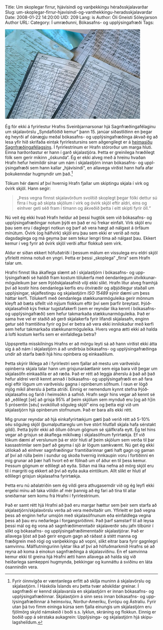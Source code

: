 Title: Um skoplegar firrur, hjávísindi og vanþekkingu héraðsskjalavarðar
Slug: um-skoplegar-firrur-hjavisindi-og-vanthekkingu-heradsskjalavardar
Date: 2008-01-22 14:20:00
UID: 209
Lang: is
Author: Óli Gneisti Sóleyjarson
Author URL: 
Category: Í umræðunni, Bókasafns- og upplýsingafræði
Tags: 

![Skjöl](499.jpg)

Ég fór ekki á fyrirlestur Hrafns Svein&shy;bjarnar&shy;sonar hjá Sagn&shy;fræðinga&shy;félaginu um skjalavörslu „Syndaflóðið kemur“ þann 15. janúar síðastliðinn en þegar ég heyrði af óánægju meðal bókasafns- og upplýsinga&shy;fræðinga ákvað ég að lesa yfir hið skrifaða eintak fyrir&shy;lestursins  sem aðgengilegt er á [heima&shy;síðu Sagn&shy;fræðinga&shy;félagsins](http://www.sagnfraedingafelag.net). Í fyrir&shy;lestrinum er Hrafn stórorður um marga hluti. Einna harðorðastur er hann í garð skjalastjóra. Þetta er greinilega hræðilegt fólk sem gerir mikinn „óskunda“. Ég er ekki alveg með á hreinu hvaðan Hrafn hefur heimildir sínar um nám í skjalastjórn innan bókasafns- og uppl&shy;ýsinga&shy;fræði sem hann kallar „hjávísindi“, en allavega virðist hann hafa afar þokukenndar hugmyndir um það.[^1]

Tökum hér dæmi af því hvernig Hrafn fjallar um skiptingu skjala í virk og óvirk skjöl. Hann segir:

> „Þess vegna finnst skjalavörðum svolítið skoplegt þegar fólki dettur sú firra í hug að skipta skjölum í virk og óvirk skjöl eftir aldri, eins og einhver geti séð fram í tímann og ákveðið þetta í eitt skipti fyrir öll.“

Nú veit ég ekki hvað Hrafn heldur að þessi hugtök sem við bókasafns- og upp&shy;lýsinga&shy;fræðingar notum þýði en það er nú frekar einfalt. Virk skjöl eru þau sem eru í daglegri notkun og þarf að vera hægt að nálgast á örfáum mínútum. Óvirk (og hálfvirk) skjöl eru þau sem ekki er verið að nota dagsdaglega og má geyma þar sem tekur lengri tíma að nálgast þau. Ekkert kemur í veg fyrir að óvirk skjöl verði aftur flokkuð sem virk. 

Aldur er síðan ekkert höfuðatriði í þessum málum en vissulega eru eldri skjöl yfirleitt minna notuð en yngri. Þetta er þessi „skoplega“ „firra“ sem Hrafn talar um.

Hrafni finnst líka ákaflega slæmt að í skjalastjórn í bókasafns- og upp&shy;lýsinga&shy;fræði sé haldið fram kostum tölukerfa með óendanlegum út&shy;víkkunar&shy;mögu&shy;leikum þar sem Þjóð&shy;skjala&shy;safnið vilji ekki slíkt. Hrafn lítur alveg framhjá því að kostir hins óendanlega kerfis eru ótvíræðir og alþjóðlegur staðall um upplýsingar, skjalfestingu og skjalastjórn _ISO 15489_ sýnir dæmi um þess háttar kerfi. Tölukerfi með óendanlega stækkunar&shy;mögu&shy;leika gerir mönnum kleyft að bæta sífellt við nýjum flokkum eftir því sem þarfir breytast. Þjóð&shy;skjala&shy;safnið kýs frekar tugstafakerfi (sem er reyndar líka kennt í bókasafns- og upp&shy;lýsinga&shy;fræði) sem hefur takmarkaða stækkunar&shy;mögu&shy;leika. Það er sama hve vel er staðið að gerð skjalakerfa fyrir lifandi skjalasafn, enginn getur séð framtíðina fyrir og því er betra að vera ekki innilokaður með kerfi sem hefur takmarkaða stækkunar&shy;mögu&shy;leika. Hvers vegna ætti ekki að halda á lofti kostum kerfis sem er einfaldlega betra?

Uppspretta misskilnings Hrafns er að mörgu leyti sá að hann virðist ekki átta sig á að nám í skjalastjórn á að undirbúa bókasafns- og upp&shy;lýsinga&shy;fræðinga undir að starfa bæði hjá hinu opinbera og einkaaðilum. 

Þetta skýrir líklega að í fyrirlestri sem fjallar að mestu um varðveislu opinberra skjala talar hann um grisjunar&shy;áætlanir sem eiga bara við þegar um skjalasöfn einkaaðila er að ræða. Það er rétt að leggja áherslu á það að það hefur aldrei verið kennt annað í bókasafns- og upp&shy;lýsinga&shy;fræði en að fara eigi eftir lögum um varðveislu gagna í opinberum söfnum. Í raun er lögð mjög mikil áherslu á þetta atriði. Einnig er nemendum kynnt stefna Þjóð&shy;skjala&shy;safns og farið í heimsókn á safnið. Hrafn segir hins vegar að kennt sé að „eðlilegt [sé] að grisja 95% af þeim skjölum sem mynduð eru [og að h]in 5 prósentin [séu] svokölluð söguleg skjöl“ eins og þetta eigi við um skjalastjórn hjá opinberum stofnunum. Það er bara alls ekki rétt.

Mig grunar reyndar að hjá einka&shy;fyrir&shy;tækjum gæti það verið rétt að 5-10% séu söguleg skjöl (þumal&shy;putta&shy;reglu um hve stórt hlutfall skjala hafa sérstakt gildi). Þetta þýðir ekki að öllum öðrum gögnum sé sjálfkrafa eytt. Ég tel hins vegar að grisjun sé ákaflega mikilvæg í skjalasöfnum fyrirtækja. Ef við tökum dæmi af verslunum þá er stór hluti af þeim skjölum sem verða til þar kassastrimlar sem þarf að geyma í sjö ár lögum samkvæmt. Nú get ég ekki útilokað að einhver sagnfræðingur fram&shy;tíðarinnar gæti haft gagn og gaman af því að rúlla þeim í sundur og skoða hvernig innkaupin voru í fortíðinni en mig grunar að þær hafi hvort eð er fölnað um of áður en til þess kemur. Þessum gögnum er eðlilegt að eyða. Síðan má líka nefna að mörg skjöl eru til í margriti og ekkert að því að eyða auka eintökum. Allt slíkt er hluti af eðlilegri grisjun skjalasafna fyrirtækja.

Þetta eru nú aðalatriðin sem ég vildi gera athugasemdir við og ég leyfi ekki ergelsi mínu að taka völdin af mér þannig að ég fari að tína til allar sneiðarnar sem komu frá Hrafni í fyrir&shy;lestrinum.

Það er samt rétt hjá Hrafni að það eru margar hættur sem þeir sem starfa að skjala&shy;stjórn/skjala&shy;vörslu verða að vera meðvitaðir um. Yfirleitt er það vegna þess að enginn hefur umsjón með skjala&shy;söfnunum eða einfaldlega vegna þess að þau eru neðarlega í for&shy;gangs&shy;röðinni. Það þarf samstarf til að leysa þessi mál og ég vona að sagn&shy;fræði&shy;menntaðir skjalaverðir séu jafn tilbúnir í slíkt og bókasafns- og upp&shy;lýsinga&shy;fræði&shy;menntaðir skjala&shy;stjórar. Það er allavega ljóst að það gerir engum gagn að ráðast á stétt manna og fræðigrein með rógi og vanþekkingu að vopni, slíkt eitrar bara fyrir gagnlegri samvinnu. Mál&shy;flutningurinn lyktar líka af því að höfuðmarkmið Hrafns sé að reyna að koma á einokun sagnfræðinga á skjala&shy;sviðinu. En ef samvinna kemur ekki til greina hjá Hrafni ætti hann allavega að halda sig við heiðarlega samkeppni hugmynda, þekkingar og kunnáttu á sviðinu en láta ósannindin vera.

[^1]: Fyrir óinnvígða er væntanlega erfitt að skilja muninn á skjalavörslu og skjalastjórn. Í Háskóla Íslands eru þetta tvær aðskildar greinar. Í sagnfræði er kennd skjalavarsla en skjalastjórn er innan bókasafns- og upp&shy;lýsinga&shy;fræðinnar. Skjalastjórn á sinn sess innan bókasafns- og upp&shy;lýsinga&shy;fræðinnar á heimsvísu, Norður-Ameríku, Evrópu og Ástralíu. Fyrir utan þá tvo fimm eininga kúrsa sem fjalla einungis um skjalastjórn eru fjölmörg skyld námskeið í boði s.s. lyklun, skráning og flokkun. Einnig er boðið upp á sérstaka aukagrein: Upplýsinga- og skjalastjórn hjá skipu&shy;lags&shy;heildum.

